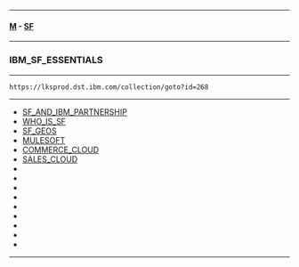 
---

#### [M](https://github.com/ttltrk/TTT/blob/master/menu.md) - [SF](https://github.com/ttltrk/TTT/blob/master/SALE/SALE.md)

---

### IBM_SF_ESSENTIALS

---

```
https://lksprod.dst.ibm.com/collection/goto?id=268
```

---

* [SF_AND_IBM_PARTNERSHIP](https://github.com/ttltrk/TTT/blob/master/SALE/IBM_SF_ESSENTIALS/SF_AND_IBM_PARTNERSHIP/SF_AND_IBM_PARTNERSHIP.md)
* [WHO_IS_SF](https://github.com/ttltrk/TTT/blob/master/SALE/IBM_SF_ESSENTIALS/WHO_IS_SF/WHO_IS_SF.md)
* [SF_GEOS](https://github.com/ttltrk/TTT/blob/master/SALE/IBM_SF_ESSENTIALS/SF_GEOS/SF_GEOS.md)
* [MULESOFT](https://github.com/ttltrk/TTT/blob/master/SALE/IBM_SF_ESSENTIALS/MULESOFT/MULESOFT.md)
* [COMMERCE_CLOUD](https://github.com/ttltrk/TTT/blob/master/SALE/IBM_SF_ESSENTIALS/COMMERCE_CLOUD/COMMERCE_CLOUD.md)
* [SALES_CLOUD](https://github.com/ttltrk/TTT/blob/master/SALE/IBM_SF_ESSENTIALS/SALES_CLOUD/SALES_CLOUD.md)
* [](#)
* [](#)
* [](#)
* [](#)
* [](#)
* [](#)
* [](#)
* [](#)
* [](#)

---
